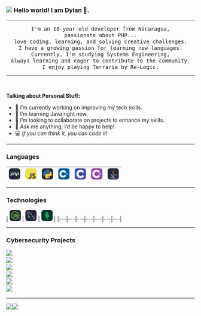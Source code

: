 ### <img src="https://github.com/TheDudeThatCode/TheDudeThatCode/blob/master/Assets/Earth.gif" width="16px"> Hello world! I am Dylan 👋.<br/>

---

<p align="center">
  <samp>
    I'm an 18-year-old developer from Nicaragua,
  <br/> passionate about PHP...
  <br/>
   love coding, learning, and solving creative challenges.
  <br/>
  I have a growing passion for learning new languages.
  <br/>
  Currently, I'm studying Systems Engineering,
  <br/>
  always learning and eager to contribute to the community.
  <br/>
  I enjoy playing Terraria by Re-Logic.
  </samp>
</p>

---

<br />

**Talking about Personal Stuff:**  
- 🥀 I’m currently working on improving my tech skills.  
- 🌱 I’m learning Java right now.  
- 👯 I’m looking to collaborate on projects to enhance my skills.  
- 💬 Ask me anything; I’d be happy to help!  
- 💻 *If you can think it, you can code it!*  

---

### Languages  

| <img src="https://raw.githubusercontent.com/ImSyrp/ImSyrp/refs/heads/main/icons/PHPD.svg" alt="PHP logo" width="30"> | <img src="https://raw.githubusercontent.com/ImSyrp/ImSyrp/refs/heads/main/icons/JavaScript.svg" alt="JS logo" width="30"> | <img src="https://raw.githubusercontent.com/ImSyrp/ImSyrp/refs/heads/main/icons/PythonD.svg" alt="Python logo" width="30"> | <img src="https://raw.githubusercontent.com/ImSyrp/ImSyrp/refs/heads/main/icons/CPP.svg" alt="CPP logo" width="30"> | <img src="https://raw.githubusercontent.com/ImSyrp/ImSyrp/refs/heads/main/icons/C.svg" alt="C logo" width="30"> | <img src="https://raw.githubusercontent.com/ImSyrp/ImSyrp/refs/heads/main/icons/CS.svg" alt="CS logo" width="30"> | <img src="https://raw.githubusercontent.com/ImSyrp/ImSyrp/refs/heads/main/icons/JavaD.svg" alt="Java logo" width="30"> |
|---|---|---|---|---|---|---|

---

### Technologies

| <img src="https://raw.githubusercontent.com/ImSyrp/ImSyrp/refs/heads/main/icons/NodeJSD.svg" alt="NodeJs logo" width="30"> | <img src="https://raw.githubusercontent.com/ImSyrp/ImSyrp/refs/heads/main/icons/MySQLD.svg" alt="Mysql logo" width="30"> | <img src="https://raw.githubusercontent.com/ImSyrp/ImSyrp/refs/heads/main/icons/MongoDB.svg" alt="MongoDB logo" width="30"> |
|---|---|---|---|---|---|---|

---

### Cybersecurity Projects  
[![](https://img.shields.io/badge/-🩸%20Heartbleed-000)](https://github.com/adamalston/Heartbleed)  
[![](https://img.shields.io/badge/-🌊%20SYN%20Flood-000)](https://github.com/adamalston/SYN-Flood)  
[![](https://img.shields.io/badge/-🗂%20Packet%20Sniffing%20%26%20Spoofing-000)](https://github.com/adamalston/Packet-Sniffing-and-Spoofing)  
[![](https://img.shields.io/badge/-💉%20SQL%20Injection-000)](https://github.com/adamalston/SQL-Injection)  
[![](https://img.shields.io/badge/-🛡%20Spectre%20%26%20Meltdown-000)](https://github.com/adamalston/Meltdown-Spectre)  
[![](https://img.shields.io/badge/-🌐%20Network%20Tools-000)](https://github.com/adamalston/Network-Tools)  

---

<a href="https://www.adamalston.com/"><img height="137px" src="https://github-readme-stats.vercel.app/api?username=ImSyrp&hide_title=true&hide_border=true&show_icons=true&include_all_commits=true&count_private=true&line_height=21&text_color=000&icon_color=000&bg_color=0,ea6161,ffc64d,fffc4d,52fa5a&theme=graywhite" /><img height="137px" src="https://github-readme-stats.vercel.app/api/top-langs/?username=ImSyrp&hide=html&hide_title=true&hide_border=true&layout=compact&langs_count=6&exclude_repo=comp426,Redventures-Movie-Quotes&text_color=000&icon_color=fff&bg_color=0,52fa5a,4dfcff,c64dff&theme=graywhite" /></a>
